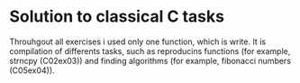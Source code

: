 # Solution to classical C tasks 

Throuhgout all exercises i used only one function, which is write. It is compilation of differents tasks, such as reproducins functions (for example, strncpy (C02ex03)) and finding algorithms (for example, fibonacci numbers (C05ex04)).
